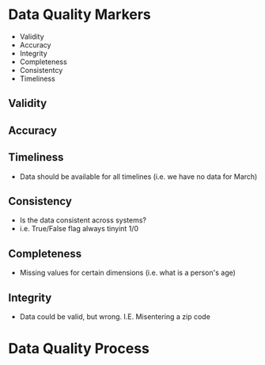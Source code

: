 # Data Quality Markers
- Validity
- Accuracy
- Integrity
- Completeness
- Consistentcy
- Timeliness

## Validity

## Accuracy

## Timeliness
- Data should be available for all timelines (i.e. we have no data for March)

## Consistency
- Is the data consistent across systems?
- i.e. True/False flag always tinyint 1/0

## Completeness
- Missing values for certain dimensions (i.e. what is a person's age)

## Integrity
- Data could be valid, but wrong. I.E. Misentering a zip code

# Data Quality Process
